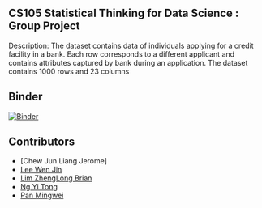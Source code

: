 
## CS105 Statistical Thinking for Data Science : Group Project

Description: The dataset contains data of individuals applying for a credit facility in a bank. 
Each row corresponds to a different applicant and contains attributes captured by bank during an application. 
The dataset contains 1000 rows and 23 columns

## Binder
[![Binder](https://mybinder.org/badge_logo.svg)](https://mybinder.org/v2/gh/xXxPMWxXx/CS105-Project.git/binder)



## Contributors
- [Chew Jun Liang Jerome]
- [Lee Wen Jin](https://github.com/wjlee299)
- [Lim ZhengLong Brian](https://github.com/Liseon617)
- [Ng Yi Tong](https://github.com/PlacidPlaty)
- [Pan Mingwei](https://github.com/xXxPMWxXx)
